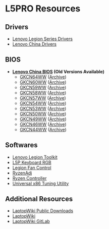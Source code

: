 # L5PRO Resources

## Drivers

- [Lenovo Legion Series Drivers](https://pcsupport.lenovo.com/in/en/products/laptops-and-netbooks/legion-series/legion-5-pro-16ach6h/82jq/82jq0062in/downloads/driver-list)
- [Lenovo China Drivers](https://newsupport.lenovo.com.cn/driveList.html?fromsource=driveList&selname=82jq0062in)

## BIOS

- **[Lenovo China BIOS](https://newsupport.lenovo.com.cn/driveDownloads_detail.html?driveId=123431) (Old Versions Available)**
  - [GKCN64WW](https://download.lenovo.com/consumer/mobiles/GKCN64WW.exe) ([Archive](https://web.archive.org/web/https://download.lenovo.com/consumer/mobiles/GKCN64WW.exe))
  - [GKCN60WW](https://download.lenovo.com/consumer/mobiles/GKCN60WW.exe) ([Archive](https://web.archive.org/web/https://download.lenovo.com/consumer/mobiles/GKCN60WW.exe))
  - [GKCN59WW](https://download.lenovo.com/consumer/mobiles/GKCN59WW.exe) ([Archive](https://web.archive.org/web/https://download.lenovo.com/consumer/mobiles/GKCN59WW.exe))
  - [GKCN58WW](https://download.lenovo.com/consumer/mobiles/GKCN58WW.exe) ([Archive](https://web.archive.org/web/https://download.lenovo.com/consumer/mobiles/GKCN58WW.exe))
  - [GKCN57WW](https://download.lenovo.com/consumer/mobiles/GKCN57WW.exe) ([Archive](https://web.archive.org/web/https://download.lenovo.com/consumer/mobiles/GKCN57WW.exe))
  - [GKCN54WW](https://download.lenovo.com/consumer/mobiles/GKCN54WW.exe) ([Archive](https://web.archive.org/web/https://download.lenovo.com/consumer/mobiles/GKCN54WW.exe))
  - [GKCN53WW](https://download.lenovo.com/consumer/mobiles/GKCN53WW.exe) ([Archive](https://web.archive.org/web/https://download.lenovo.com/consumer/mobiles/GKCN53WW.exe))
  - [GKCN50WW](https://download.lenovo.com/consumer/mobiles/GKCN50WW.exe) ([Archive](https://web.archive.org/web/https://download.lenovo.com/consumer/mobiles/GKCN50WW.exe))
  - [GKCN49WW](https://download.lenovo.com/consumer/mobiles/GKCN49WW.exe) ([Archive](https://web.archive.org/web/https://download.lenovo.com/consumer/mobiles/GKCN49WW.exe))
  - [GKCN46WW](https://download.lenovo.com/consumer/mobiles/GKCN46WW.exe) ([Archive](https://web.archive.org/web/https://download.lenovo.com/consumer/mobiles/GKCN46WW.exe))
  - [GKCN44WW](https://download.lenovo.com/consumer/mobiles/GKCN44WW.exe) ([Archive](https://web.archive.org/web/https://download.lenovo.com/consumer/mobiles/GKCN44WW.exe))

## Softwares

- [Lenovo Legion Toolkit](https://github.com/BartoszCichecki/LenovoLegionToolkit)
- [L5P Keyboard RGB](https://github.com/4JX/L5P-Keyboard-RGB)
- [Legion Fan Control](https://www.legionfancontrol.com)
- [RyzenAdj](https://github.com/FlyGoat/RyzenAdj)
- [Ryzen Controller](https://gitlab.com/ryzen-controller-team/ryzen-controller)
- [Universal x86 Tuning Utility](https://github.com/JamesCJ60/Universal-x86-Tuning-Utility)

## Additional Resources

- [LaptopWiki Public Downloads](https://cdn.laptopwiki.eu/public)
- [LaptopWiki](https://laptopwiki.eu)
- [LaptopWiki GitLab](https://git.laptopwiki.eu)
